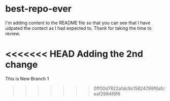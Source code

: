# best-repo-ever
I'm adding content to the README file so that you can see that I have udpated the contect as I had expected to. Thank for taking the time to review.

<<<<<<< HEAD
Adding the 2nd change
=======
This is New Branch 1
>>>>>>> 0ff00d7822a1dc9c15824799f6afceaf2984f8f6
